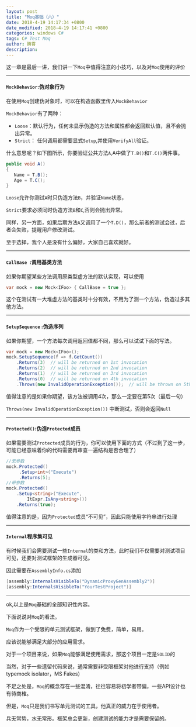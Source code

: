 ```yaml
---
layout: post
title: "Moq基础（六）"
date: 2018-4-19 14:17:34 +0800
date_modified: 2018-4-19 14:17:41 +0800
categories: windows C#
tags: C# Test Moq
author: 腾霄
description: 
---
```


这一章是最后一讲，我们讲一下`Moq`中值得注意的小技巧，以及对`Moq`使用的评价

-----
<!--more-->

#### `MockBehavior`:伪对象行为

在使用`Moq`创建伪对象时，可以在构造函数里传入`MockBehavior`

`MockBehavior`有了两种：

- `Loose`：默认行为，任何未显示伪造的方法和属性都会返回默认值，且不会抛出异常。
- `Strict`： 任何调用都需要显式`Setup`,并使用`VerifyAll`验证。

什么意思呢？如下图所示，你要验证公共方法`A`,A中做了`T.B()`和`T.C()`两件事。

```c#
public void A()
{
   Name = T.B();
   Age = T.C();
}
```

`Loose`允许你测试`A`时只伪造方法`B`，并验证`Name`状态，

`Strict`要求必须同时伪造方法`B`和`C`,否则会抛出异常。

同样，另一方面，如果后期方法`A`又调用了一个`T.D()`，那么前者的测试会过，后者会失败，提醒用户修改测试。

至于选择，我个人是没有什么偏好，大家自己喜欢就好。

---

#### `CallBase `:调用基类方法

如果你期望某些方法调用原类型虚方法的默认实现，可以使用

```c#
var mock = new Mock<IFoo> { CallBase = true };
```

这个在测试有一大堆虚方法的基类时十分有效，不用为了测一个方法，伪造过多其他方法。

---

#### `SetupSequence` :伪造序列

如果你期望，一个方法每次调用返回值都不同，那么可以试试下面的写法。

```C#
var mock = new Mock<IFoo>();
mock.SetupSequence(f => f.GetCount())
    .Returns(3)  // will be returned on 1st invocation
    .Returns(2)  // will be returned on 2nd invocation
    .Returns(1)  // will be returned on 3rd invocation
    .Returns(0)  // will be returned on 4th invocation
    .Throws(new InvalidOperationException());  // will be thrown on 5th invocation
```

值得注意的是如果你期望，该方法被调用4次，那么一定要在第5次（最后一句）

`Throws(new InvalidOperationException())` 中断测试，否则会返回`Null`

---

#### `Protected()`:伪造`Protected`成员

如果需要测试`Protected`成员的行为，你可以使用下面的方式（不过到了这一步，可能已经意味着你的代码需要再审查一遍结构是否合理了）

```c#
//无参数
mock.Protected()
     .Setup<int>("Execute")
     .Returns(5);
//带参数
mock.Protected()
    .Setup<string>("Execute",
        ItExpr.IsAny<string>())
    .Returns(true);
```

值得注意的是，因为`Protected`成员“不可见”，因此只能使用字符串进行处理

---

#### `Internal`程序集可见

有时候我们会需要测试一些`Internal`的类和方法，此时我们不仅需要对测试项目可见，还要对测试框架的生成器可见。

因此需要在`AssemblyInfo.cs`添加

```c#
[assembly:InternalsVisibleTo("DynamicProxyGenAssembly2")]
[assembly:InternalsVisibleTo("YourTestProject")]
```

---

ok,以上是`Moq`基础的全部知识性内容。

下面说说对`Moq`的看法。

`Moq`作为一个受限的单元测试框架，做到了免费，简单，易用。

应该说能够满足大部分的应用需求。

对于一个项目来说，如果`Moq`能够满足使用需求，那这个项目一定是`SOLID`的

当然，对于一些遗留代码来说，通常需要非受限框架对他进行支持（例如typemock isolator，MS Fakes）

不足之处是，`Moq`的概念存在一些混淆，往往容易将初学者带偏，一些API设计也有待商榷。



但是，`Moq`只是我们书写单元测试的工具，他真正的威力在于使用者。

兵无常势，水无常形。框架总会更新，创建测试的能力才是需要保留的。

